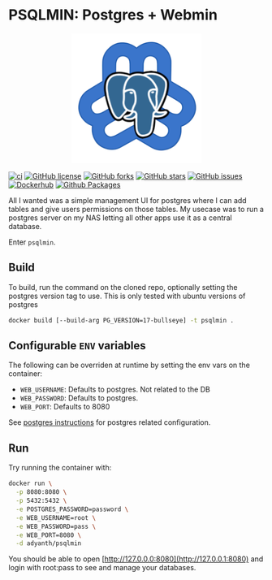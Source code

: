 # PSQLMIN: Postgres + Webmin

<div align="center">
  <a href="https://github.com/adyanth/psqlmin">
    <img src="https://raw.githubusercontent.com/adyanth/psqlmin/refs/heads/main/images/psqlmin.png" alt="Logo" height="256">
  </a>
</div>

[![ci](https://github.com/adyanth/psqlmin/actions/workflows/docker.yaml/badge.svg)](https://github.com/adyanth/psqlmin/actions/workflows/docker.yaml)
[![GitHub license](https://img.shields.io/github/license/adyanth/psqlmin?color=brightgreen)](https://github.com/adyanth/psqlmin/blob/main/LICENSE)
[![GitHub forks](https://img.shields.io/github/forks/adyanth/psqlmin)](https://github.com/adyanth/cloudflare-operator/network)
[![GitHub stars](https://img.shields.io/github/stars/adyanth/psqlmin)](https://github.com/adyanth/cloudflare-operator/stargazers)
[![GitHub issues](https://img.shields.io/github/issues/adyanth/psqlmin)](https://github.com/adyanth/psqlmin/issues)
[![Dockerhub](https://img.shields.io/badge/package-darkblue?style=flat&logo=docker&link=https%3A%2F%2Fhub.docker.com%2Fr%2Fadyanth%2Fpsqlmin)](https://hub.docker.com/r/adyanth/psqlmin)
[![Github Packages](https://img.shields.io/badge/package-gray?style=flat&logo=github)
](https://github.com/adyanth/psqlmin/pkgs/container/psqlmin)

All I wanted was a simple management UI for postgres where I can add tables and give users permissions on those tables.
My usecase was to run a postgres server on my NAS letting all other apps use it as a central database.

Enter `psqlmin`.

## Build

To build, run the command on the cloned repo, optionally setting the postgres version tag to use. This is only tested with ubuntu versions of postgres

```bash
docker build [--build-arg PG_VERSION=17-bullseye] -t psqlmin .
```

## Configurable `ENV` variables

The following can be overriden at runtime by setting the env vars on the container:

* `WEB_USERNAME`: Defaults to postgres. Not related to the DB
* `WEB_PASSWORD`: Defaults to postgres.
* `WEB_PORT`: Defaults to 8080

See [postgres instructions](https://hub.docker.com/_/postgres) for postgres related configuration.

## Run

Try running the container with:

```bash
docker run \
  -p 8080:8080 \
  -p 5432:5432 \
  -e POSTGRES_PASSWORD=password \
  -e WEB_USERNAME=root \
  -e WEB_PASSWORD=pass \
  -e WEB_PORT=8080 \
  -d adyanth/psqlmin
```

You should be able to open [http://127.0.0.0:8080](http://127.0.0.1:8080) and login with root:pass to see and manage your databases.

